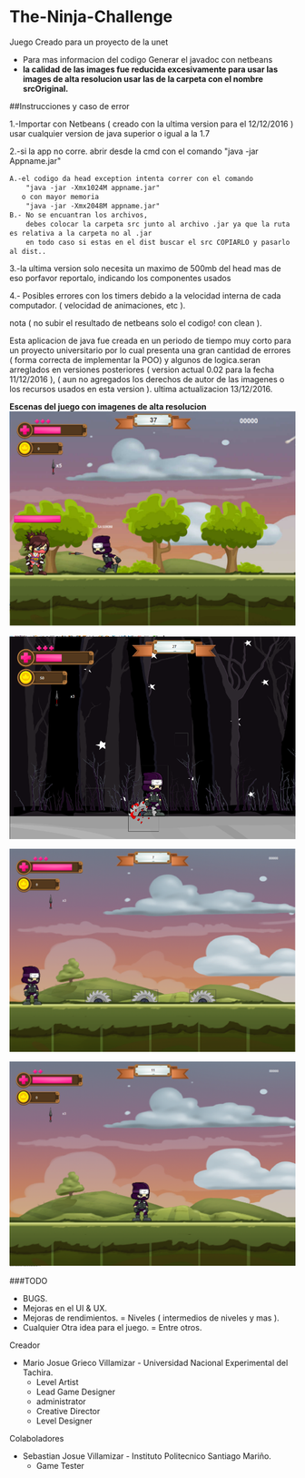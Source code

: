 # The-Ninja-Challenge
Juego Creado para un proyecto de la unet 
- Para mas informacion del codigo Generar el javadoc con netbeans
- **la calidad de las images fue reducida excesivamente para usar las images de alta resolucion usar las de la carpeta con el nombre
srcOriginal.**

##Instrucciones y caso de error 

1.-Importar con Netbeans ( creado con la ultima version para el 12/12/2016 ) usar cualquier version de java superior o igual a la 1.7


2.-si la app no corre. abrir desde la cmd con el comando "java -jar Appname.jar"
	
	A.-el codigo da head exception intenta correr con el comando 
		"java -jar -Xmx1024M appname.jar"
	   o con mayor memoria 
		"java -jar -Xmx2048M appname.jar"
	B.- No se encuantran los archivos,
		debes colocar la carpeta src junto al archivo .jar ya que la ruta es relativa a la carpeta no al .jar
		en todo caso si estas en el dist buscar el src COPIARLO y pasarlo al dist..

3.-la ultima version solo necesita un maximo de 500mb del head mas de eso porfavor reportalo, indicando los componentes usados

4.- Posibles errores con los timers debido a la velocidad interna de cada computador. ( velocidad de animaciones, etc ).

nota ( no subir el resultado de netbeans solo el codigo! con clean ).



Esta aplicacion de java fue creada en un periodo de tiempo muy corto
para un proyecto universitario por lo cual presenta una gran cantidad de errores ( forma correcta de implementar la POO)
y algunos de logica.seran arreglados en versiones posteriores ( version actual 0.02 para la fecha 11/12/2016 ),
( aun no agregados los derechos de autor de las imagenes o los recursos usados en esta version ).
ultima actualizacion 13/12/2016.

**Escenas del juego con imagenes de alta resolucion**
![Alt text](/1.png "Level del Juego")

![Alt text](/2.png "Level del Juego")

![Alt text](/3.png "Level del Juego")

![Alt text](/4.png "Level del Juego")


###TODO
 - BUGS.
 - Mejoras en el UI & UX.
 - Mejoras de rendimientos.
 = Niveles ( intermedios de niveles y mas ). 
 - Cualquier Otra idea para el juego.
 = Entre otros.

Creador

 - Mario Josue Grieco Villamizar - Universidad Nacional Experimental del Tachira. 
	- Level Artist
	- Lead Game Designer
	- administrator
	- Creative Director
 	- Level Designer

Colaboladores

 - Sebastian Josue Villamizar  - Instituto Politecnico Santiago Mariño.
	- Game Tester 
